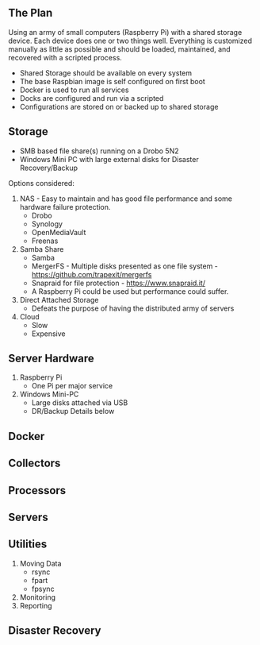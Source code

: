 The Plan
------

Using an army of small computers (Raspberry Pi) with a shared storage device. Each device does one or two things well. Everything is customized manually as little as possible and should be loaded, maintained, and recovered with a scripted process.

- Shared Storage should be available on every system
- The base Raspbian image is self configured on first boot
- Docker is used to run all services
- Docks are configured and run via a scripted
- Configurations are stored on or backed up to shared storage

Storage
------

- SMB based file share(s) running on a Drobo 5N2
- Windows Mini PC with large external disks for Disaster Recovery/Backup

Options considered:
		
1) NAS - Easy to maintain and has good file performance and some hardware failure protection.
	- Drobo
	- Synology
	- OpenMediaVault
	- Freenas
2) Samba Share
	- Samba 
	- MergerFS - Multiple disks presented as one file system - https://github.com/trapexit/mergerfs
	- Snapraid for file protection - https://www.snapraid.it/
	- A Raspberry Pi could be used but performance could suffer.
3) Direct Attached Storage
	- Defeats the purpose of having the distributed army of servers
4) Cloud
	- Slow
	- Expensive

Server Hardware
------	

1) Raspberry Pi
	- One Pi per major service
2) Windows Mini-PC
	- Large disks attached via USB
	- DR/Backup Details below
		
Docker
------
	
Collectors
------

Processors
------

Servers
------

Utilities
------

1) Moving Data
	- rsync
	- fpart
	- fpsync
2) Monitoring
3) Reporting

Disaster Recovery
------
